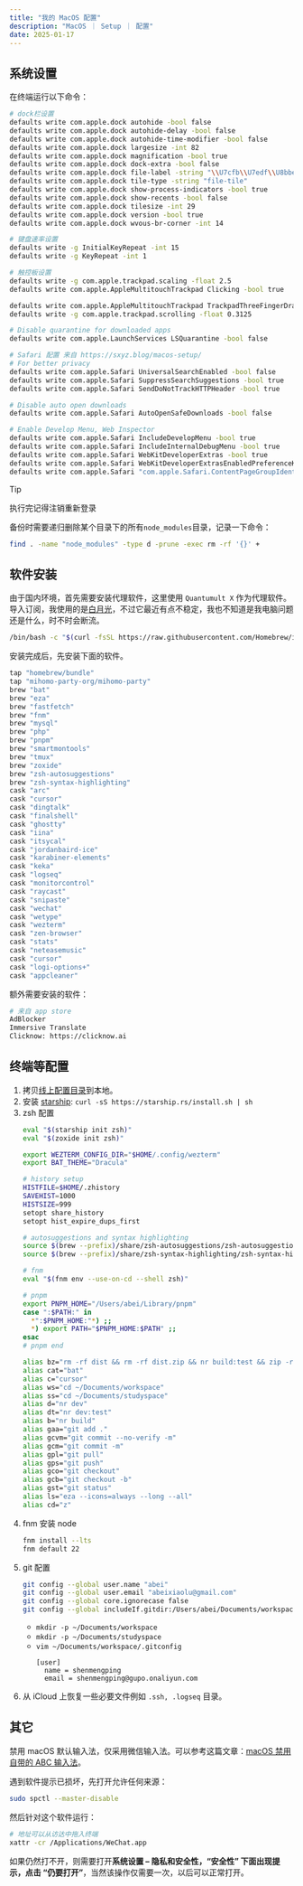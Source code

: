 ```yaml
---
title: "我的 MacOS 配置"
description: "MacOS ｜ Setup ｜ 配置"
date: 2025-01-17
---
```


## 系统设置

在终端运行以下命令：
```bash
# dock栏设置
defaults write com.apple.dock autohide -bool false
defaults write com.apple.dock autohide-delay -bool false
defaults write com.apple.dock autohide-time-modifier -bool false
defaults write com.apple.dock largesize -int 82
defaults write com.apple.dock magnification -bool true
defaults write com.apple.dock dock-extra -bool false
defaults write com.apple.dock file-label -string "\\U7cfb\\U7edf\\U8bbe\\U7f6e"
defaults write com.apple.dock tile-type -string "file-tile"
defaults write com.apple.dock show-process-indicators -bool true
defaults write com.apple.dock show-recents -bool false
defaults write com.apple.dock tilesize -int 29
defaults write com.apple.dock version -bool true
defaults write com.apple.dock wvous-br-corner -int 14

# 键盘速率设置
defaults write -g InitialKeyRepeat -int 15
defaults write -g KeyRepeat -int 1

# 触控板设置
defaults write -g com.apple.trackpad.scaling -float 2.5
defaults write com.apple.AppleMultitouchTrackpad Clicking -bool true

defaults write com.apple.AppleMultitouchTrackpad TrackpadThreeFingerDrag -bool true
defaults write -g com.apple.trackpad.scrolling -float 0.3125

# Disable quarantine for downloaded apps
defaults write com.apple.LaunchServices LSQuarantine -bool false

# Safari 配置 来自 https://sxyz.blog/macos-setup/
# For better privacy
defaults write com.apple.Safari UniversalSearchEnabled -bool false
defaults write com.apple.Safari SuppressSearchSuggestions -bool true
defaults write com.apple.Safari SendDoNotTrackHTTPHeader -bool true

# Disable auto open downloads
defaults write com.apple.Safari AutoOpenSafeDownloads -bool false

# Enable Develop Menu, Web Inspector
defaults write com.apple.Safari IncludeDevelopMenu -bool true
defaults write com.apple.Safari IncludeInternalDebugMenu -bool true
defaults write com.apple.Safari WebKitDeveloperExtras -bool true
defaults write com.apple.Safari WebKitDeveloperExtrasEnabledPreferenceKey -bool true
defaults write com.apple.Safari "com.apple.Safari.ContentPageGroupIdentifier.WebKit2DeveloperExtrasEnabled" -bool true
```
> [!TIP]
> 执行完记得注销重新登录
>
> 备份时需要递归删除某个目录下的所有`node_modules`目录，记录一下命令：
> ```bash
> find . -name "node_modules" -type d -prune -exec rm -rf '{}' +
> ```

## 软件安装

由于国内环境，首先需要安装代理软件，这里使用 `Quantumult X` 作为代理软件。导入订阅，我使用的是[白月光](https://www.bygcloud.com/dashboard)，不过它最近有点不稳定，我也不知道是我电脑问题还是什么，时不时会断流。

```bash
/bin/bash -c "$(curl -fsSL https://raw.githubusercontent.com/Homebrew/install/HEAD/install.sh)"
```

安装完成后，先安装下面的软件。

```bash
tap "homebrew/bundle"
tap "mihomo-party-org/mihomo-party"
brew "bat"
brew "eza"
brew "fastfetch"
brew "fnm"
brew "mysql"
brew "php"
brew "pnpm"
brew "smartmontools"
brew "tmux"
brew "zoxide"
brew "zsh-autosuggestions"
brew "zsh-syntax-highlighting"
cask "arc"
cask "cursor"
cask "dingtalk"
cask "finalshell"
cask "ghostty"
cask "iina"
cask "itsycal"
cask "jordanbaird-ice"
cask "karabiner-elements"
cask "keka"
cask "logseq"
cask "monitorcontrol"
cask "raycast"
cask "snipaste"
cask "wechat"
cask "wetype"
cask "wezterm"
cask "zen-browser"
cask "stats"
cask "neteasemusic"
cask "cursor"
cask "logi-options+"
cask "appcleaner"
```

额外需要安装的软件：

```bash
# 来自 app store
AdBlocker
Immersive Translate
Clicknow: https://clicknow.ai
```

## 终端等配置

1. 拷贝[线上配置目录](https://github.com/abeixiaolu/.config)到本地。
2. 安装 [starship](https://starship.rs/): `curl -sS https://starship.rs/install.sh | sh`
3. zsh 配置
    ```bash
    eval "$(starship init zsh)"
    eval "$(zoxide init zsh)"

    export WEZTERM_CONFIG_DIR="$HOME/.config/wezterm"
    export BAT_THEME="Dracula"

    # history setup
    HISTFILE=$HOME/.zhistory
    SAVEHIST=1000
    HISTSIZE=999
    setopt share_history
    setopt hist_expire_dups_first

    # autosuggestions and syntax highlighting
    source $(brew --prefix)/share/zsh-autosuggestions/zsh-autosuggestions.zsh
    source $(brew --prefix)/share/zsh-syntax-highlighting/zsh-syntax-highlighting.zsh

    # fnm
    eval "$(fnm env --use-on-cd --shell zsh)"

    # pnpm
    export PNPM_HOME="/Users/abei/Library/pnpm"
    case ":$PATH:" in
      *":$PNPM_HOME:"*) ;;
      *) export PATH="$PNPM_HOME:$PATH" ;;
    esac
    # pnpm end

    alias bz="rm -rf dist && rm -rf dist.zip && nr build:test && zip -r dist.zip dist"
    alias cat="bat"
    alias c="cursor"
    alias ws="cd ~/Documents/workspace"
    alias ss="cd ~/Documents/studyspace"
    alias d="nr dev"
    alias dt="nr dev:test"
    alias b="nr build"
    alias gaa="git add ."
    alias gcvm="git commit --no-verify -m"
    alias gcm="git commit -m"
    alias gpl="git pull"
    alias gps="git push"
    alias gco="git checkout"
    alias gcb="git checkout -b"
    alias gst="git status"
    alias ls="eza --icons=always --long --all"
    alias cd="z"
    ```
4. fnm 安装 node
    ```bash
    fnm install --lts
    fnm default 22
    ```
5. git 配置
    ```bash
    git config --global user.name "abei"
    git config --global user.email "abeixiaolu@gmail.com"
    git config --global core.ignorecase false
    git config --global includeIf.gitdir:/Users/abei/Documents/workspace/.path /Users/abei/Documents/workspace/.gitconfig
    ```
    - `mkdir -p ~/Documents/workspace`
    - `mkdir -p ~/Documents/studyspace`
    - `vim ~/Documents/workspace/.gitconfig`
        ```
        [user]
          name = shenmengping
          email = shenmengping@gupo.onaliyun.com
        ```
6. 从 iCloud 上恢复一些必要文件例如 `.ssh, .logseq` 目录。

## 其它

禁用 macOS 默认输入法，仅采用微信输入法。可以参考这篇文章：[macOS 禁用自带的 ABC 输入法](https://rokcso.com/p/macos-remove-abc/)。

遇到软件提示已损坏，先打开允许任何来源：
```bash
sudo spctl --master-disable
```
然后针对这个软件运行：
```bash
# 地址可以从访达中拖入终端
xattr -cr /Applications/WeChat.app
```
如果仍然打不开，则需要打开**系统设置 – 隐私和安全性，“安全性” 下面出现提示，点击 “仍要打开”**，当然该操作仅需要一次，以后可以正常打开。
